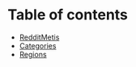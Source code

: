 # Table of contents

* [RedditMetis](README.md)
* [Categories](categories.md)
* [Regions](regions.md)